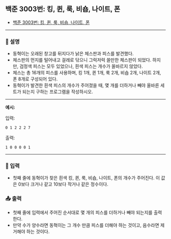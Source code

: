 ## 백준 3003번: 킹, 퀸, 룩, 비숍, 나이트, 폰

- [백준 3003번: 킹, 퀸, 룩, 비숍, 나이트, 폰](https://www.acmicpc.net/problem/3003)

---

### 📖 설명

- 동혁이는 오래된 창고를 뒤지다가 낡은 체스판과 피스를 발견했다.
- 체스판의 먼지를 털어내고 걸레로 닦으니 그럭저럭 쓸만한 체스판이 되었다. 하지만, 검정색 피스는 모두 있었으나, 흰색 피스는 개수가 올바르지 않았다.
- 체스는 총 16개의 피스를 사용하며, 킹 1개, 퀸 1개, 룩 2개, 비숍 2개, 나이트 2개, 폰 8개로 구성되어 있다.
- 동혁이가 발견한 흰색 피스의 개수가 주어졌을 때, 몇 개를 더하거나 빼야 올바른 세트가 되는지 구하는 프로그램을 작성하시오.

---

**예시:**

입력:

```
0 1 2 2 2 7
```

출력:

```
1 0 0 0 0 1
```

---

### 📝 입력

- 첫째 줄에 동혁이가 찾은 흰색 킹, 퀸, 룩, 비숍, 나이트, 폰의 개수가 주어진다. 이 값은 0보다 크거나 같고 10보다 작거나 같은 정수이다.

### 📤 출력

- 첫째 줄에 입력에서 주어진 순서대로 몇 개의 피스를 더하거나 빼야 되는지를 출력한다.
- 만약 수가 양수라면 동혁이는 그 개수 만큼 피스를 더해야 하는 것이고, 음수라면 제거해야 하는 것이다.
